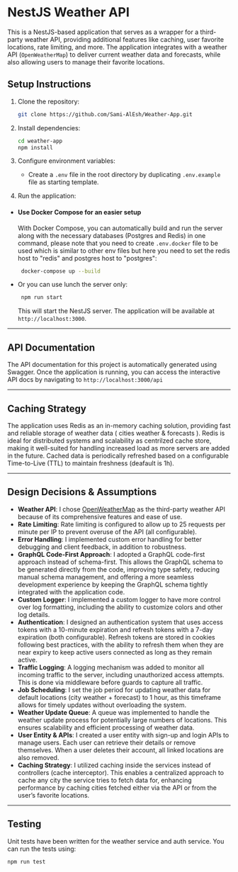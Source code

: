 
# NestJS Weather API

This is a NestJS-based application that serves as a wrapper for a third-party weather API, providing additional features like caching, user favorite locations, rate limiting, and more. The application integrates with a weather API (`OpenWeatherMap`) to deliver current weather data and forecasts, while also allowing users to manage their favorite locations.

## Setup Instructions

1. Clone the repository:

   ```bash
   git clone https://github.com/Sami-AlEsh/Weather-App.git
   ```

2. Install dependencies:

   ```bash
   cd weather-app
   npm install
   ```

3. Configure environment variables:
   - Create a `.env` file in the root directory by duplicating `.env.example` file as starting template.

4. Run the application:

- #### Use Docker Compose for an easier setup

  With Docker Compose, you can automatically build and run the server along with the necessary databases (Postgres and Redis) in one command, please note that you need to create `.env.docker` file to be used which is similar to other env files but here you need to set the redis host to "redis" and postgres host to "postgres":

  ```bash
   docker-compose up --build
   ```

- Or you can use lunch the server only:

  ```bash
   npm run start
   ```

   This will start the NestJS server. The application will be available at `http://localhost:3000`.

---

## API Documentation

The API documentation for this project is automatically generated using Swagger. Once the application is running, you can access the interactive API docs by navigating to `http://localhost:3000/api`

---

## Caching Strategy

The application uses Redis as an in-memory caching solution, providing fast and reliable storage of weather data ( cities weather & forecasts ). Redis is ideal for distributed systems and scalability as centrilzed cache store, making it well-suited for handling increased load as more servers are added in the future. Cached data is periodically refreshed based on a configurable Time-to-Live (TTL) to maintain freshness (deafault is 1h).

---

## Design Decisions & Assumptions

- **Weather API**: I chose [OpenWeatherMap](https://openweathermap.org/) as the third-party weather API because of its comprehensive features and ease of use.
- **Rate Limiting**: Rate limiting is configured to allow up to 25 requests per minute per IP to prevent overuse of the API (all configurable).
- **Error Handling**: I implemented custom error handling for better debugging and client feedback, in addition to robustness.
- **GraphQL Code-First Approach**: I adopted a GraphQL code-first approach instead of schema-first. This allows the GraphQL schema to be generated directly from the code, improving type safety, reducing manual schema management, and offering a more seamless development experience by keeping the GraphQL schema tightly integrated with the application code.
- **Custom Logger**: I implemented a custom logger to have more control over log formatting, including the ability to customize colors and other log details.
- **Authentication**: I designed an authentication system that uses access tokens with a 10-minute expiration and refresh tokens with a 7-day expiration (both configurable). Refresh tokens are stored in cookies following best practices, with the ability to refresh them when they are near expiry to keep active users connected as long as they remain active.
- **Traffic Logging**: A logging mechanism was added to monitor all incoming traffic to the server, including unauthorized access attempts. This is done via middleware before guards to capture all traffic.
- **Job Scheduling**: I set the job period for updating weather data for default locations (city weather + forecast) to 1 hour, as this timeframe allows for timely updates without overloading the system.
- **Weather Update Queue**: A queue was implemented to handle the weather update process for potentially large numbers of locations. This ensures scalability and efficient processing of weather data.
- **User Entity & APIs**: I created a user entity with sign-up and login APIs to manage users. Each user can retrieve their details or remove themselves. When a user deletes their account, all linked locations are also removed.
- **Caching Strategy**: I utilized caching inside the services instead of controllers (cache interceptor). This enables a centralized approach to cache any city the service tries to fetch data for, enhancing performance by caching cities fetched either via the API or from the user’s favorite locations.

---

## Testing

Unit tests have been written for the weather service and auth service. You can run the tests using:

```bash
npm run test
```
